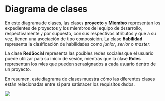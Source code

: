 
# Diagrama de clases

En este diagrama de clases, las clases **proyecto** y **Miembro** representan los expedientes de proyectos y los miembros del equipo de desarrollo, respectivamente y por supuesto, con sus respectivos atributos y que a su vez, tienen una asociación de tipo composición. La clase **Habilidad** representa la clasificación de habilidades como *junior*, *senior* o *master*.

La clase **RedSocial** representa las posibles redes sociales que el usuario puede utilizar para su inicio de sesión, mientras que la clase **Roles**  representan los roles que pueden ser asignados a cada usuario dentro de un proyecto.

En resumen, este diagrama de clases muestra cómo las diferentes clases están relacionadas entre sí para satisfacer los requisitos dados.

![](https://raw.githubusercontent.com/miguel-cortinas/flappy/main/diagrama%20de%20clases.jpg?token=GHSAT0AAAAAAB7LJ2EOM4FDDNXSLVKEAISKZASHZUA)



